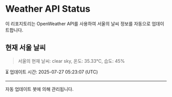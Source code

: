 
# Weather API Status

이 리포지토리는 OpenWeather API를 사용하여 서울의 날씨 정보를 자동으로 업데이트합니다.

## 현재 서울 날씨
> 서울의 현재 날씨: clear sky, 온도: 35.33°C, 습도: 45%

⏳ 업데이트 시간: 2025-07-27 05:23:07 (UTC)

---
자동 업데이트 봇에 의해 관리됩니다.
